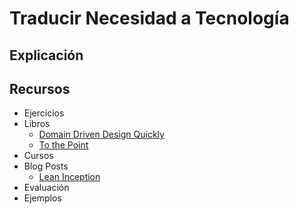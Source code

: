 # Traducir Necesidad a Tecnología

## Explicación

## Recursos
* Ejercicios
* Libros
  - [Domain Driven Design Quickly](https://www.infoq.com/minibooks/domain-driven-design-quickly)
  - [To the Point](https://leanpub.com/tothepoint/)
* Cursos
* Blog Posts
  - [Lean Inception](https://martinfowler.com/articles/lean-inception/)
* Evaluación
* Ejemplos
